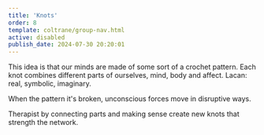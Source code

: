 ```yaml
---
title: 'Knots'
order: 8
template: coltrane/group-nav.html
active: disabled
publish_date: 2024-07-30 20:20:01
---
```

This idea is that our minds are made of some sort of a crochet pattern. Each knot combines different parts of ourselves, mind, body and affect. Lacan: real, symbolic, imaginary.

When the pattern it's broken, unconscious forces move in disruptive ways.

Therapist by connecting parts and making sense create new knots that strength the network.